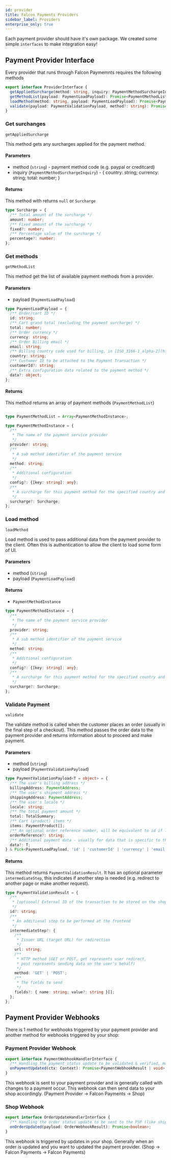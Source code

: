 ```yaml
---
id: provider
title: Falcon Payments Providers
sidebar_label: Providers
enterprise_only: true
---
```


Each payment provider should have it's own package. We created some simple `interfaces` to make integration easy!

## Payment Provider Interface

Every provider that runs through Falcon Paymemnts requires the following methods

```ts
export interface ProviderInterface {
  getAppliedSurcharge(method: string, inquiry: PaymentMethodSurchargeInquiry): null | Surcharge;
  getMethodList(payload: PaymentLoadPayload): Promise<PaymentMethodList>;
  loadMethod(method: string, payload: PaymentLoadPayload): Promise<PaymentMethodInstance>;
  validate(payload: PaymentValidationPayload, method?: string): Promise<PaymentValidationResult>;
}
```

### Get surchanges
`getAppliedSurcharge`

This method gets any surcharges applied for the payment method. 

#### Parameters
- method (`string`) - payment method code (e.g. paypal or creditcard)
- inquiry (`PaymentMethodSurchargeInquiry`) - { country: string; currency: string; total: number; }

#### Returns
This method with returns `null` or `Surcharge`

```ts
type Surcharge = {
  /** Total amount of the surcharge */
  amount: number;
  /** Fixed amount of the surcharge */
  fixed?: number;
  /** Percentage value of the surcharge */
  percentage?: number;
};
```

### Get methods
`getMethodList`

This method get the list of available payment methods from a provider.

#### Parameters
- payload (`PaymentLoadPayload`) 

```ts
type PaymentLoadPayload = {
  /** Order/cart ID */
  id: string;
  /** Cart grand total (excluding the payment surcharge) */
  total: number;
  /** Order currency */
  currency: string;
  /** Order Billing email */
  email: string;
  /** Billing country code used for billing, in [ISO_3166-1_alpha-2](https://en.wikipedia.org/wiki/ISO_3166-1_alpha-2) format */
  country: string;
  /** Customer ID to be attached to the Payment Transaction */
  customerId?: string;
  /** Extra configuration data related to the payment method */
  data?: object;
};
```

#### Returns
This method returns an array of payment methods (`PaymentMethodList`)

```ts

type PaymentMethodList = Array<PaymentMethodInstance>;

type PaymentMethodInstance = {
  /**
   * The name of the payment service provider
   */
  provider: string;
  /**
   * A sub method identifier of the payment service
   */
  method: string;
  /**
   * Additional configuration
   */
  config?: {[key: string]: any};
  /**
   * A surcharge for this payment method for the specified country and currency
   */
  surcharge?: Surcharge;
};
```

### Load method
`loadMethod`

Load method is used to pass additional data from the payment provider to the client. Often this is authentication to allow the client to load some form of UI.

#### Parameters

- method (`string`)
- payload (`PaymentLoadPayload`)

#### Returns

- `PaymentMethodInstance`

```ts
type PaymentMethodInstance = {
  /**
   * The name of the payment service provider
   */
  provider: string;
  /**
   * A sub method identifier of the payment service
   */
  method: string;
  /**
   * Additional configuration
   */
  config?: {[key: string]: any};
  /**
   * A surcharge for this payment method for the specified country and currency
   */
  surcharge?: Surcharge;
};

```

### Validate Payment
`validate`

The validate method is called when the customer places an order (usually in the final step of a checkout). This method passes the order data to the payment provider and returns information about to proceed and make payment.

#### Parameters

- method (`string`)
- payload (`PaymentValidationPayload`)

```ts
type PaymentValidationPayload<T = object> = {
  /** The user's billing address */
  billingAddress: PaymentAddress;
  /** The user's shipment address */
  shippingAddress: PaymentAddress;
  /** The user's locale */
  locale: string;
  /** The total payment amount */
  total: TotalSummary;
  /** Cart (product) items */
  items: PaymentProduct[];
  /** An optional order reference number, will be equivalent to id if left out */
  orderReference?: string;
  /** Additional payment data - usually for data that is specific to that provider */
  data?: T;
} & Pick<PaymentLoadPayload, 'id' | 'customerId' | 'currency' | 'email'> ;

```

#### Returns

This method returns `PaymentValidationResult`. It has an optional parameter `intermediateStep`, this indicates if another step is needed (e.g. redirect to another page or make another request).

```ts
type PaymentValidationResult = {
  /**
   * [optional] External ID of the transaction to be stored on the shop backend
   */
  id?: string;
  /**
   * An additional step to be performed at the frontend
   */
  intermediateStep?: {
    /**
     * Issuer URL (target URL) for redirection
     */
    url: string;
    /**
     * HTTP method (GET or POST, get represents user redirect,
     * post represents sending data on the user's behalf)
     */
    method: 'GET' | 'POST';
    /**
     * The fields to send
     */
    fields?: { name: string; value?: string }[];
  };
};
```

## Payment Provider Webhooks

There is 1 method for webhooks triggered by your payment provider and another method for webhooks triggered by your shop:

### Payment Provider Webhook

```ts
export interface PaymentWebhookHandlerInterface {
  /** Handling the payment status update to be validated & verified, must return a result to be sent to the shop backend */
  onPaymentUpdated(ctx: Context): Promise<PaymentWebhookResult | void>;
}
```

This webhook is sent to your payment provider and is generally called with changes to a payment occur. This webhook can then send data to your shop accordingly.
(Payment Provider -> Falcon Payments -> Shop)

### Shop Webhook
```ts
export interface OrderUpdateHandlerInterface {
  /** Handling the order status update to be sent to the PSP (like shipments or refunds) */
  onOrderUpdated(payload: OrderWebhookResult): Promise<boolean>;
}
```
This webhook is triggered by updates in your shop. Generally when an order is updated and you want to updated the payment provider.
(Shop -> Falcon Payments -> Falcon Payments)
